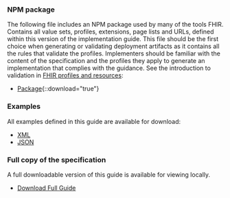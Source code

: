 ### NPM package

The following file includes an NPM package used by many of the tools
FHIR. Contains all value sets, profiles, extensions, page lists and URLs, defined within this version of the implementation guide.
This file should be the first choice when generating or validating deployment artifacts as it contains all the rules that validate the profiles.
Implementers should be familiar with the content of the specification and the profiles they apply to generate an implementation that complies with the guidance. See the introduction to validation in [FHIR profiles and resources]({{site.data.fhir.path}}validation.html):

- [Package](package.tgz){::download="true"}

### Examples

All examples defined in this guide are available for download:
- [XML](examples.xml.zip)
- [JSON](examples.json.zip)

### Full copy of the specification

A full downloadable version of this guide is available for viewing locally.

- [Download Full Guide](full-ig.zip)